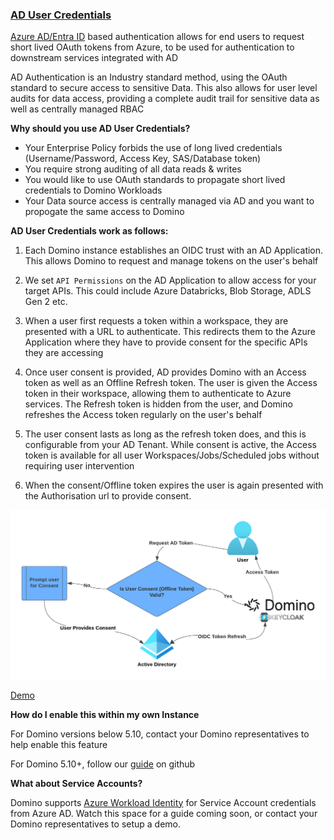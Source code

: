 ### [AD User Credentials](/advanced-credential-propagation/azure-ad-user-tokens/README.md)

[Azure AD/Entra ID](https://www.microsoft.com/en-gb/security/business/identity-access/microsoft-entra-id) based authentication allows for end users to request short lived OAuth tokens from Azure, to be used for authentication to downstream services integrated with AD

AD Authentication is an Industry standard method, using the OAuth standard to secure access to sensitive Data. This also allows for user level audits for data access, providing a complete audit trail for sensitive data as well as centrally managed RBAC

**Why should you use AD User Credentials?**

- Your Enterprise Policy forbids the use of long lived credentials (Username/Password, Access Key, SAS/Database token)
- You require strong auditing of all data reads & writes
- You would like to use OAuth standards to propagate short lived credentials to Domino Workloads
- Your Data source access is centrally managed via AD and you want to propogate the same access to Domino

**AD User Credentials work as follows:**

1. Each Domino instance establishes an OIDC trust with an AD Application. This allows Domino to request and manage tokens on the user's behalf

2. We set `API Permissions` on the AD Application to allow access for your target APIs. This could include Azure Databricks, Blob Storage, ADLS Gen 2 etc.

3. When a user first requests a token within a workspace, they are presented with a URL to authenticate. This redirects them to the Azure Application where they have to provide consent for the specific APIs they are accessing

4. Once user consent is provided, AD provides Domino with an Access token as well as an Offline Refresh token. The user is given the Access token in their workspace, allowing them to authenticate to Azure services. The Refresh token is hidden from the user, and Domino refreshes the Access token regularly on the user's behalf

5. The user consent lasts as long as the refresh token does, and this is configurable from your AD Tenant. While consent is active, the Access token is available for all user Workspaces/Jobs/Scheduled jobs without requiring user intervention

6. When the consent/Offline token expires the user is again presented with the Authorisation url to provide consent.

![AD Flow](advanced-credential-propagation/azure-ad-user-tokens/assets/AzureADToken.png)

[Demo](advanced-credential-propagation/azure-ad-user-tokens/assets/UserDemo.mov)

**How do I enable this within my own Instance**

For Domino versions below 5.10, contact your Domino representatives to help enable this feature

For Domino 5.10+, follow our [guide](./advanced-credential-propagation/azure-ad-user-tokens/README.md) on github


**What about Service Accounts?**

Domino supports [Azure Workload Identity](https://learn.microsoft.com/en-us/azure/aks/workload-identity-overview?tabs=dotnet) for Service Account credentials from Azure AD. Watch this space for a guide coming soon, or contact your Domino representatives to setup a demo.